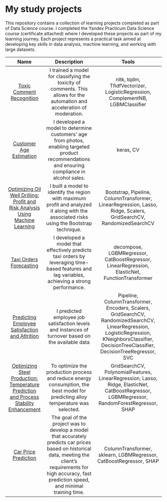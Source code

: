 # My study projects

This repository contains a collection of learning projects completed as part of Data Science course. I completed the Yandex Practicum Data Science course (certificate attached) where I developed these projects as part of my learning journey. Each project represents a practical task aimed at developing key skills in data analysis, machine learning, and working with large datasets.

| Name | Description | Tools |
| :--------: | :-------: | :-------: |
|[Toxic Comment Recognition](https://github.com/masha-ds/yp-projects/tree/main/toxic_comment_recognition) | I trained a model for classifying the toxicity of comments. This allows for the automation and acceleration of moderation.|nltk, tqdm, TfidfVectorizer, LogisticRegression, ComplementNB, LGBMClassifier|
|[Customer Age Estimation](https://github.com/masha-ds/yp-projects/tree/main/cv_customer_age_recognition) |I developed a model to determine customers' age from photos, enabling targeted product recommendations and ensuring compliance in alcohol sales.|keras, CV|
|[Optimizing Oil Well Drilling: Profit and Risk Analysis Using Machine Learning](https://github.com/masha-ds/yp-projects/tree/main/best_location_for_drilling) |I built a model to identify the region with maximum profit and analyzed it along with the associated risks using the Bootstrap technique.|Bootstrap, Pipeline, ColumnTransformer, LinearRegression, Lasso, Ridge, Scalers, GridSearchCV, RandomizedSearchCV|
|[Taxi Orders Forecasting](https://github.com/masha-ds/yp-projects/tree/main/time_series_taxi_ordering) |I developed a model that effectively predicts taxi orders by leveraging time-based features and lag variables, achieving a strong performance.|decompose, LGBMRegressor, CatBoostRegressor, LinearRegression, ElasticNet, FunctionTransformer|
|[Predicting Employee Satisfaction and Attrition](https://github.com/masha-ds/yp-projects/tree/main/hr-project)| I predicted employee job satisfaction levels and instances of turnover based on the available data|Pipeline, ColumnTransformer, Encoders, Scalers, GridSearchCV, RandomizedSearchCV, LinearRegression, LogisticRegression, KNeighborsClassifier, DecisionTreeClassifier, DecisionTreeRegressor, SVC|
|[Optimizing Steel Production: Temperature Prediction and Process Stability Enhancement](https://github.com/masha-ds/yp-projects/tree/main/steel_prod_temp_prediction) |To optimize the production process and reduce energy consumption, the best model for predicting alloy temperature was selected.|GridSearchCV, PolynomialFeatures, LinearRegression, Lasso, Ridge, ElasticNet, CatBoostRegressor, LGBMRegressor, RandomForestRegressor, SHAP|
|[Car Price Prediction](https://github.com/masha-ds/yp-projects/tree/main/car_price_prediction) |The goal of the project was to develop a model that accurately predicts car prices based on historical data, meeting the client’s requirements for high accuracy, fast prediction speed, and minimal training time.|ColumnTransformer, sklearn, LGBMRegressor, CatBoostRegressor, SHAP|
